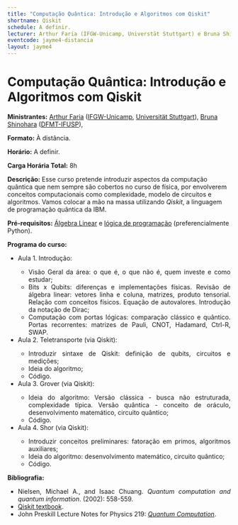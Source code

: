 ```yaml
---
title: "Computação Quântica: Introdução e Algoritmos com Qiskit" 
shortname: Qiskit
schedule: A definir.
lecturer: Arthur Faria (IFGW-Unicamp, Universtät Stuttgart) e Bruna Shinohara (DFMT-IFUSP)
eventcode: jayme4-distancia
layout: jayme4
---
```


# Computação Quântica: Introdução e Algoritmos com Qiskit

**Ministrantes:** [Arthur Faria](http://lattes.cnpq.br/0367753472249522) ([IFGW-Unicamp](https://portal.ifi.unicamp.br/), [Universität Stuttgart](https://www.uni-stuttgart.de/)), [Bruna Shinohara](http://lattes.cnpq.br/2905933345926530) ([DFMT-IFUSP](http://portal.if.usp.br/fmt/pt-br)), 

**Formato:** À distância.

**Horário:** A definir.

**Carga Horária Total:** 8h

**Descrição:** Esse curso pretende introduzir aspectos da computação quântica que nem sempre são cobertos no curso de física, por envolverem conceitos computacionais como complexidade, modelo de circuitos e algoritmos. Vamos colocar a mão na massa utilizando <i>Qiskit</i>, a linguagem de programação quântica da IBM.

**Pré-requisitos:** [Álgebra Linear](https://uspdigital.usp.br/jupiterweb/obterDisciplina?nomdis=&sgldis=MAT0122) e [lógica de programação](https://uspdigital.usp.br/jupiterweb/obterDisciplina?nomdis=&sgldis=4302403) (preferencialmente Python).

**Programa do curso:**

<div style="text-align: justify">
 <ul>
  <li>Aula 1. Introdução: </li>
   <ul> 
     <li> Visão Geral da área: o que é, o que não é, quem investe e como estudar; </li>
     <li> Bits x Qubits: diferenças e implementações físicas. Revisão de álgebra linear: vetores linha e coluna, matrizes, produto tensorial. Relação com conceitos físicos. Equação de autovalores. Introdução da notação de Dirac; </li>
     <li> Computação com portas lógicas: comparação clássico e quântico. Portas recorrentes: matrizes de Pauli, CNOT, Hadamard, Ctrl-R, SWAP. </li>
   </ul>
  <li>Aula 2. Teletransporte (via Qiskit):  </li>
   <ul>
     <li> Introduzir sintaxe de Qiskit: definição de qubits, circuitos e medições; </li>
      <li> Ideia do algoritmo; </li>
      <li> Código. </li>
   </ul>
  <li>Aula 3. Grover (via Qiskit):  </li>
   <ul>
     <li> Ideia do algoritmo: Versão clássica - busca não estruturada, complexidade típica. Versão quântica - conceito de oráculo, desenvolvimento matemático, circuito quântico; </li>
     <li> Código. </li>
    </ul>
  <li>Aula 4. Shor (via Qiskit):  </li>
   <ul>
     <li> Introduzir conceitos preliminares: fatoração em primos, algoritmos auxiliares; </li>
     <li> Ideia do algoritmo: desenvolvimento matemático, circuito quântico;  </li>
     <li> Código.  </li>
     </ul>
 </ul>
</div>

**Bibliografia:**

<div style="text-align: justify">
 <ul>
  <li>  Nielsen, Michael A., and Isaac Chuang. <i>Quantum computation and quantum information</i>. (2002): 558-559. </li>
  <li> <a href="https://qiskit.org/textbook/preface.html">Qiskit textbook</a>.</li>
   <li> John Preskill Lecture Notes for Physics 219: <a href="https://citeseerx.ist.psu.edu/viewdoc/download?doi=10.1.1.70.9272&rep=rep1&type=pdf"><i>Quantum Computation</i></a>.</li>
 </ul>
</div>
